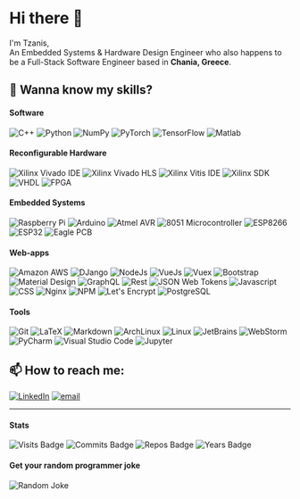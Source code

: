 # Hi there 👋

<!--
**TFotakis/TFotakis** is a ✨ _special_ ✨ repository because its `README.md` (this file) appears on your GitHub profile.

Here are some ideas to get you started:

- 🔭 I’m currently working on ...
- 🌱 I’m currently learning ...
- 👯 I’m looking to collaborate on ...
- 🤔 I’m looking for help with ...
- 💬 Ask me about ...
- 📫 How to reach me: ...
- 😄 Pronouns: ...
- ⚡ Fun fact: ...

Get more ideas on https://github.com/abhisheknaiidu/awesome-github-profile-readme 
-->

I'm Tzanis,  
An Embedded Systems & Hardware Design Engineer who also happens to be a Full-Stack Software Engineer based in <b>Chania, Greece</b>.

## 🔭 Wanna know my skills?
<!-- ![Example](https://img.shields.io/static/v1?label=<LABEL>&message=<MESSAGE>&color=<COLOR>&style=flat-square&logo=<LOGO>&logoColor=<COLOR>) -->
#### Software
![C++](https://img.shields.io/static/v1?label=&message=C/C%2b%2b&color=00599C&style=for-the-badge&logo=C%2b%2b&logoColor=white)
![Python](https://img.shields.io/static/v1?label=&message=Python&color=3776AB&style=for-the-badge&logo=Python&logoColor=white)
![NumPy](https://img.shields.io/static/v1?label=&message=NumPy&color=013243&style=for-the-badge&logo=NumPy&logoColor=white)
![PyTorch](https://img.shields.io/static/v1?label=&message=PyTorch&color=EE4C2C&style=for-the-badge&logo=PyTorch&logoColor=white)
![TensorFlow](https://img.shields.io/static/v1?label=&message=TensorFlow&color=FF6F00&style=for-the-badge&logo=TensorFlow&logoColor=white)
![Matlab](https://img.shields.io/static/v1?label=&message=Matlab&color=0076A8&style=for-the-badge&logo=Mathworks&logoColor=white)

#### Reconfigurable Hardware
![Xilinx Vivado IDE](https://img.shields.io/static/v1?label=&message=Xilinx%20Vivado%20IDE&color=E00000&style=for-the-badge&logo=&logoColor=white)
![Xilinx Vivado HLS](https://img.shields.io/static/v1?label=&message=Xilinx%20Vivado%20HLS&color=E00000&style=for-the-badge&logo=&logoColor=white)
![Xilinx Vitis IDE](https://img.shields.io/static/v1?label=&message=Xilinx%20Vitis%20IDE&color=E00000&style=for-the-badge&logo=&logoColor=white)
![Xilinx SDK](https://img.shields.io/static/v1?label=&message=Xilinx%20SDK&color=E00000&style=for-the-badge&logo=&logoColor=white)
![VHDL](https://img.shields.io/static/v1?label=&message=VHDL&color=FFA500&style=for-the-badge&logo=&logoColor=white)
![FPGA](https://img.shields.io/static/v1?label=&message=FPGA&color=FFA500&style=for-the-badge&logo=&logoColor=white)

#### Embedded Systems
![Raspberry Pi](https://img.shields.io/static/v1?label=&message=Raspberry%20Pi&color=C51A4A&style=for-the-badge&logo=Raspberry-Pi&logoColor=white)
![Arduino](https://img.shields.io/static/v1?label=&message=Arduino&color=00979D&style=for-the-badge&logo=Arduino&logoColor=white)
![Atmel AVR](https://img.shields.io/static/v1?label=&message=Atmel%20AVR&color=00979D&style=for-the-badge&logo=&logoColor=white)
![8051 Microcontroller](https://img.shields.io/static/v1?label=&message=8051%20Microcontroller&color=00979D&style=for-the-badge&logo=&logoColor=white)
![ESP8266](https://img.shields.io/static/v1?label=&message=ESP8266&color=00979D&style=for-the-badge&logo=&logoColor=white)
![ESP32](https://img.shields.io/static/v1?label=&message=ESP32&color=00979D&style=for-the-badge&logo=&logoColor=white)
![Eagle PCB](https://img.shields.io/static/v1?label=&message=Eagle%20PCB&color=00979D&style=for-the-badge&logo=&logoColor=white)

#### Web-apps
![Amazon AWS](https://img.shields.io/static/v1?label=&message=AWS%20Microservices&color=232F3E&style=for-the-badge&logo=amazon-aws&logoColor=white)
![DJango](https://img.shields.io/static/v1?label=&message=DJango&color=092E20&style=for-the-badge&logo=Django&logoColor=white)
![NodeJs](https://img.shields.io/static/v1?label=&message=NodeJS&color=339933&style=for-the-badge&logo=Node.js&logoColor=white)
![VueJs](https://img.shields.io/static/v1?label=&message=Vue&color=4FC08D&style=for-the-badge&logo=Vue.js&logoColor=white)
![Vuex](https://img.shields.io/static/v1?label=&message=Vuex&color=4FC08D&style=for-the-badge&logo=&logoColor=white)
![Bootstrap](https://img.shields.io/static/v1?label=&message=Bootstrap&color=563D7C&style=for-the-badge&logo=Bootstrap&logoColor=white)
![Material Design](https://img.shields.io/static/v1?label=&message=Material%20Design&color=757575&style=for-the-badge&logo=Material-Design&logoColor=white)
![GraphQL](https://img.shields.io/static/v1?label=&message=GraphQL&color=E10098&style=for-the-badge&logo=GraphQL&logoColor=white)
![Rest](https://img.shields.io/static/v1?label=&message=Rest&color=43853D&style=for-the-badge&logo=&logoColor=white)
![JSON Web Tokens](https://img.shields.io/static/v1?label=&message=JSON%20Web%20Tokens&color=000000&style=for-the-badge&logo=JSON-Web-Tokens&logoColor=white)
![Javascript](https://img.shields.io/static/v1?label=&message=Javascript&color=F7DF1E&style=for-the-badge&logo=Javascript&logoColor=black)
![CSS](https://img.shields.io/static/v1?label=&message=CSS&color=1572B6&style=for-the-badge&logo=CSS3&logoColor=white)
![Nginx](https://img.shields.io/static/v1?label=&message=Nginx&color=269539&style=for-the-badge&logo=Nginx&logoColor=white)
![NPM](https://img.shields.io/static/v1?label=&message=NPM&color=CB3837&style=for-the-badge&logo=NPM&logoColor=white)
![Let's Encrypt](https://img.shields.io/static/v1?label=&message=Let%27s%20Encrypt&color=003A70&style=for-the-badge&logo=let’s-encrypt&logoColor=white)
![PostgreSQL](https://img.shields.io/static/v1?label=&message=PostgreSQL&color=336791&style=for-the-badge&logo=postgresql&logoColor=white)

#### Tools
![Git](https://img.shields.io/static/v1?label=&message=Git&color=F05032&style=for-the-badge&logo=git&logoColor=white)
![LaTeX](https://img.shields.io/static/v1?label=&message=LaTeX&color=008080&style=for-the-badge&logo=latex&logoColor=white)
![Markdown](https://img.shields.io/static/v1?label=&message=Markdown&color=000000&style=for-the-badge&logo=Markdown&logoColor=white)
![ArchLinux](https://img.shields.io/static/v1?label=&message=Arch%20Linux&color=1793D1&style=for-the-badge&logo=Arch-Linux&logoColor=white)
![Linux](https://img.shields.io/static/v1?label=&message=Linux&color=FCC624&style=for-the-badge&logo=Linux&logoColor=black)
![JetBrains](https://img.shields.io/static/v1?label=&message=JetBrains&color=000000&style=for-the-badge&logo=JetBrains&logoColor=white)
![WebStorm](https://img.shields.io/static/v1?label=&message=WebStorm&color=000000&style=for-the-badge&logo=WebStorm&logoColor=white)
![PyCharm](https://img.shields.io/static/v1?label=&message=PyCharm&color=000000&style=for-the-badge&logo=PyCharm&logoColor=white)
![Visual Studio Code](https://img.shields.io/static/v1?label=&message=Visual%20Studio%20Code&color=007ACC&style=for-the-badge&logo=Visual-Studio-Code&logoColor=white)
![Jupyter](https://img.shields.io/static/v1?label=&message=Jupyter&color=F37626&style=for-the-badge&logo=Jupyter&logoColor=white)

                                                                                                                           
## 📫 How to reach me:
[![LinkedIn](https://img.shields.io/static/v1?label=&message=LinkedIn&color=0077B5&style=for-the-badge&logo=linkedin&logoColor=white)](https://www.linkedin.com/in/fotakistzanis/)
[![email](https://img.shields.io/static/v1?label=&message=fotakistzanis@gmail.com&color=D14836&style=for-the-badge&logo=Gmail&logoColor=white)](mailto:fotakistzanis@gmail.com)

<hr>

#### Stats
<!-- ![visitors](https://visitor-badge.glitch.me/badge?page_id=TFotakis.TFotakis) -->
![Visits Badge](https://badges.pufler.dev/visits/TFotakis/TFotakis?label=Visitors&color=0077B5&style=for-the-badge)
![Commits Badge](https://badges.pufler.dev/commits/all/TFotakis?label=This%20year's%20commits&color=0077B5&style=for-the-badge)
![Repos Badge](https://badges.pufler.dev/repos/TFotakis?&color=0077B5&style=for-the-badge)
![Years Badge](https://badges.pufler.dev/years/TFotakis?&label=Years%20active%20user&color=0077B5&style=for-the-badge)

#### Get your random programmer joke
![Random Joke](https://readme-jokes.vercel.app/api?theme=vue&borderColor=00000000)
